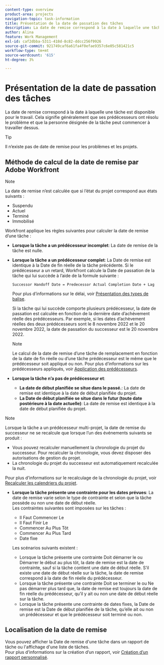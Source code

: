 ```yaml
---
content-type: overview
product-area: projects
navigation-topic: task-information
title: Présentation de la date de passation des tâches
description: La date de remise correspond à la date à laquelle une tâche est disponible pour le travail. Cela signifie généralement que ses prédécesseurs ont résolu le problème et que la personne désignée de la tâche peut commencer à travailler dessus.
author: Alina
feature: Work Management
exl-id: caf2dbba-5311-418d-8c82-ddcc256f9926
source-git-commit: 921749caf6a61fa4f0efae9357c6e05c581421c5
workflow-type: tm+mt
source-wordcount: '615'
ht-degree: 3%

---
```


# Présentation de la date de passation des tâches

La date de remise correspond à la date à laquelle une tâche est disponible pour le travail. Cela signifie généralement que ses prédécesseurs ont résolu le problème et que la personne désignée de la tâche peut commencer à travailler dessus.

>[!TIP]
>
>Il n’existe pas de date de remise pour les problèmes et les projets.

## Méthode de calcul de la date de remise par Adobe Workfront

>[!NOTE]
>
>La date de remise n’est calculée que si l’état du projet correspond aux états suivants :
>
>* Suspendu
>* Actuel
>* Terminé
>* Immobilisé
>


Workfront applique les règles suivantes pour calculer la date de remise d’une tâche :

* **Lorsque la tâche a un prédécesseur incomplet**: La date de remise de la tâche est nulle.
* **Lorsque la tâche a un prédécesseur complet**: La Date de remise est identique à la Date de fin réelle de la tâche précédente. Si le prédécesseur a un retard, Workfront calcule la Date de passation de la tâche qui lui succède à l’aide de la formule suivante :

   `Successor Handoff Date = Predecessor Actual Completion Date + Lag`

   Pour plus d’informations sur le délai, voir [Présentation des types de balise](../use-prdcssrs/lag-types.md).

   Si la tâche qui lui succède comporte plusieurs prédécesseur, la date de passation est calculée en fonction de la dernière date d’achèvement réelle des prédécesseurs. Par exemple, si les dates d’achèvement réelles des deux prédécesseurs sont le 8 novembre 2022 et le 20 novembre 2022, la date de passation du successeur est le 20 novembre 2022.

   >[!NOTE]
   >
   >   Le calcul de la date de remise d’une tâche de remplacement en fonction de la date de fin réelle ou d’une tâche prédécesseur est le même que le prédécesseur soit appliqué ou non. Pour plus d’informations sur les prédécesseurs appliqués, voir [Application des prédécesseurs](../use-prdcssrs/enforced-predecessors.md).


* **Lorsque la tâche n’a pas de prédécesseur et**:

   * **La date de début planifiée se situe dans le passé.**: La date de remise est identique à la date de début planifiée du projet.
   * **La Date de début planifiée se situe dans le futur (toute date postérieure à la date actuelle)**: La date de remise est identique à la date de début planifiée du projet.

>[!NOTE]
>
>Lorsque la tâche a un prédécesseur multi-projet, la date de remise du successeur ne se recalcule que lorsque l’un des événements suivants se produit :
>
>* Vous pouvez recalculer manuellement la chronologie du projet du successeur. Pour recalculer la chronologie, vous devez disposer des autorisations de gestion du projet.
>* La chronologie du projet du successeur est automatiquement recalculée la nuit.
>
>Pour plus d’informations sur le recalculage de la chronologie du projet, voir [Recalculer les calendriers du projet](../../../manage-work/projects/manage-projects/recalculate-project-timeline.md).

* **Lorsque la tâche présente une contrainte pour les dates prévues**: La date de remise varie selon le type de contrainte et selon que la tâche possède ou non une date de début réelle.\
   Les contraintes suivantes sont imposées sur les tâches :

   * Il Faut Commencer Le
   * Il Faut Finir Le
   * Commencer Au Plus Tôt
   * Commencer Au Plus Tard
   * Date fixe

   Les scénarios suivants existent :

   * Lorsque la tâche présente une contrainte Doit démarrer le ou Démarrer le début au plus tôt, la date de remise est la date de contrainte, sauf si la tâche contient une date de début réelle. S’il existe une date de début réelle sur la tâche, la date de remise correspond à la date de fin réelle du prédécesseur.
   * Lorsque la tâche présente une contrainte Doit se terminer le ou Ne pas démarrer plus tard que, la date de remise est toujours la date de fin réelle du prédécesseur, qu’il y ait ou non une date de début réelle sur la tâche.
   * Lorsque la tâche présente une contrainte de dates fixes, la Date de remise est la Date de début planifiée de la tâche, qu’elle ait ou non un prédécesseur et que le prédécesseur soit terminé ou non.


## Localisation de la date de remise

Vous pouvez afficher la Date de remise d&#39;une tâche dans un rapport de tâche ou l&#39;affichage d&#39;une liste de tâches.\
Pour plus d’informations sur la création d’un rapport, voir [Création d’un rapport personnalisé](../../../reports-and-dashboards/reports/creating-and-managing-reports/create-custom-report.md).
